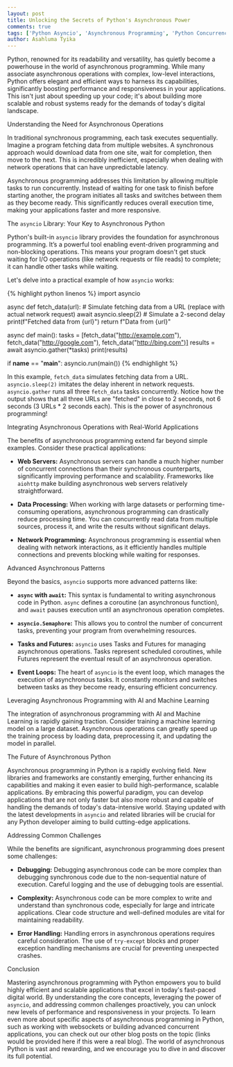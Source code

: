 ```yaml
---
layout: post
title: Unlocking the Secrets of Python's Asynchronous Power
comments: true
tags: ['Python Asyncio', 'Asynchronous Programming', 'Python Concurrency', 'Python Performance']
author: Asahluma Tyika
---
```



Python, renowned for its readability and versatility, has quietly become a powerhouse in the world of asynchronous programming.  While many associate asynchronous operations with complex, low-level interactions, Python offers elegant and efficient ways to harness its capabilities, significantly boosting performance and responsiveness in your applications.  This isn't just about speeding up your code; it's about building more scalable and robust systems ready for the demands of today's digital landscape.

Understanding the Need for Asynchronous Operations

In traditional synchronous programming, each task executes sequentially.  Imagine a program fetching data from multiple websites.  A synchronous approach would download data from one site, wait for completion, then move to the next.  This is incredibly inefficient, especially when dealing with network operations that can have unpredictable latency.

Asynchronous programming addresses this limitation by allowing multiple tasks to run concurrently.  Instead of waiting for one task to finish before starting another, the program initiates all tasks and switches between them as they become ready. This significantly reduces overall execution time, making your applications faster and more responsive.

The `asyncio` Library: Your Key to Asynchronous Python

Python's built-in `asyncio` library provides the foundation for asynchronous programming.  It’s a powerful tool enabling event-driven programming and non-blocking operations.  This means your program doesn't get stuck waiting for I/O operations (like network requests or file reads) to complete; it can handle other tasks while waiting.

Let's delve into a practical example of how `asyncio` works:

{% highlight python linenos %}
import asyncio

async def fetch_data(url):
    # Simulate fetching data from a URL (replace with actual network request)
    await asyncio.sleep(2)  # Simulate a 2-second delay
    print(f"Fetched data from {url}")
    return f"Data from {url}"

async def main():
    tasks = [fetch_data("http://example.com"), fetch_data("http://google.com"), fetch_data("http://bing.com")]
    results = await asyncio.gather(*tasks)
    print(results)

if __name__ == "__main__":
    asyncio.run(main())
{% endhighlight %}

In this example, `fetch_data` simulates fetching data from a URL.  `asyncio.sleep(2)` imitates the delay inherent in network requests.  `asyncio.gather` runs all three `fetch_data` tasks concurrently.  Notice how the output shows that all three URLs are "fetched" in close to 2 seconds, not 6 seconds (3 URLs * 2 seconds each). This is the power of asynchronous programming!


Integrating Asynchronous Operations with Real-World Applications

The benefits of asynchronous programming extend far beyond simple examples.  Consider these practical applications:

* **Web Servers:**  Asynchronous servers can handle a much higher number of concurrent connections than their synchronous counterparts, significantly improving performance and scalability. Frameworks like `aiohttp` make building asynchronous web servers relatively straightforward.

* **Data Processing:**  When working with large datasets or performing time-consuming operations, asynchronous programming can drastically reduce processing time.  You can concurrently read data from multiple sources, process it, and write the results without significant delays.

* **Network Programming:**  Asynchronous programming is essential when dealing with network interactions, as it efficiently handles multiple connections and prevents blocking while waiting for responses.


Advanced Asynchronous Patterns

Beyond the basics, `asyncio` supports more advanced patterns like:

* **`async` with `await`:** This syntax is fundamental to writing asynchronous code in Python.  `async` defines a coroutine (an asynchronous function), and `await` pauses execution until an asynchronous operation completes.

* **`asyncio.Semaphore`:** This allows you to control the number of concurrent tasks, preventing your program from overwhelming resources.

* **Tasks and Futures:** `asyncio` uses Tasks and Futures for managing asynchronous operations.  Tasks represent scheduled coroutines, while Futures represent the eventual result of an asynchronous operation.

* **Event Loops:**  The heart of `asyncio` is the event loop, which manages the execution of asynchronous tasks. It constantly monitors and switches between tasks as they become ready, ensuring efficient concurrency.

Leveraging Asynchronous Programming with AI and Machine Learning


The integration of asynchronous programming with AI and Machine Learning is rapidly gaining traction.  Consider training a machine learning model on a large dataset.  Asynchronous operations can greatly speed up the training process by loading data, preprocessing it, and updating the model in parallel.


The Future of Asynchronous Python

Asynchronous programming in Python is a rapidly evolving field.  New libraries and frameworks are constantly emerging, further enhancing its capabilities and making it even easier to build high-performance, scalable applications.  By embracing this powerful paradigm, you can develop applications that are not only faster but also more robust and capable of handling the demands of today's data-intensive world.  Staying updated with the latest developments in `asyncio` and related libraries will be crucial for any Python developer aiming to build cutting-edge applications.


Addressing Common Challenges

While the benefits are significant, asynchronous programming does present some challenges:

* **Debugging:** Debugging asynchronous code can be more complex than debugging synchronous code due to the non-sequential nature of execution.  Careful logging and the use of debugging tools are essential.

* **Complexity:**  Asynchronous code can be more complex to write and understand than synchronous code, especially for large and intricate applications.  Clear code structure and well-defined modules are vital for maintaining readability.

* **Error Handling:**  Handling errors in asynchronous operations requires careful consideration.  The use of `try-except` blocks and proper exception handling mechanisms are crucial for preventing unexpected crashes.


Conclusion

Mastering asynchronous programming with Python empowers you to build highly efficient and scalable applications that excel in today's fast-paced digital world.  By understanding the core concepts, leveraging the power of `asyncio`, and addressing common challenges proactively, you can unlock new levels of performance and responsiveness in your projects. To learn even more about specific aspects of asynchronous programming in Python, such as working with websockets or building advanced concurrent applications, you can check out our other blog posts on the topic (links would be provided here if this were a real blog).  The world of asynchronous Python is vast and rewarding, and we encourage you to dive in and discover its full potential.
